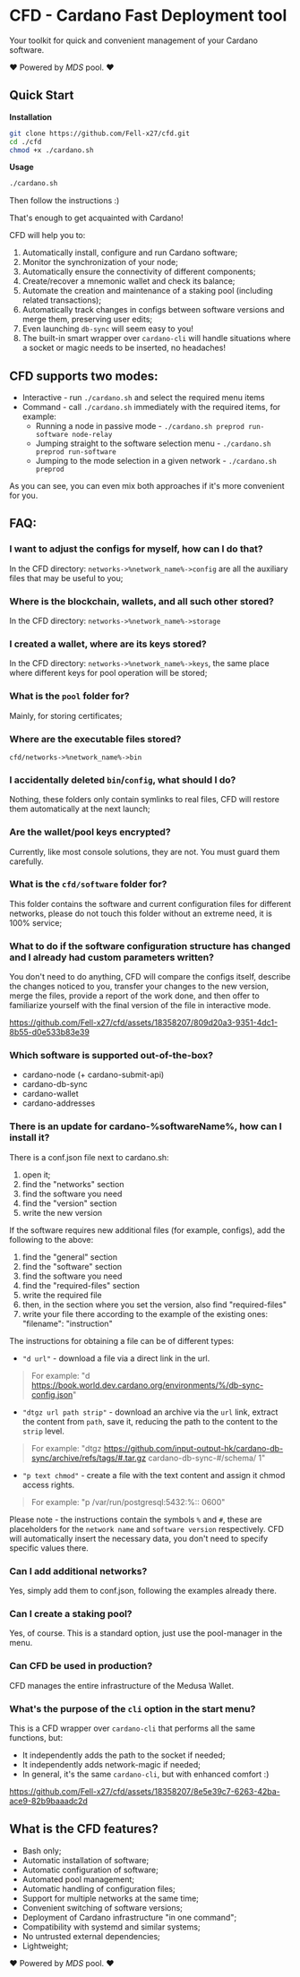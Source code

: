 # CFD - Cardano Fast Deployment tool
Your toolkit for quick and convenient management of your Cardano software.

❤️ Powered by *MDS* pool. ❤️



## Quick Start
**Installation**
```bash
git clone https://github.com/Fell-x27/cfd.git
cd ./cfd
chmod +x ./cardano.sh
```
**Usage**
```bash
./cardano.sh
```
Then follow the instructions :)

That's enough to get acquainted with Cardano!

CFD will help you to:
1) Automatically install, configure and run Cardano software;
2) Monitor the synchronization of your node;
3) Automatically ensure the connectivity of different components;
4) Create/recover a mnemonic wallet and check its balance;
5) Automate the creation and maintenance of a staking pool (including related transactions);
6) Automatically track changes in configs between software versions and merge them, preserving user edits;
7) Even launching `db-sync` will seem easy to you!
8) The built-in smart wrapper over `cardano-cli` will handle situations where a socket or magic needs to be inserted, no headaches!



## CFD supports two modes:
* Interactive - run `./cardano.sh` and select the required menu items
* Command - call `./cardano.sh` immediately with the required items, for example:
    * Running a node in passive mode -  `./cardano.sh preprod run-software node-relay`
    * Jumping straight to the software selection menu - `./cardano.sh preprod run-software`
    * Jumping to the mode selection in a given network - `./cardano.sh preprod`

As you can see, you can even mix both approaches if it's more convenient for you.



## FAQ:
### **I want to adjust the configs for myself, how can I do that?**
In the CFD directory: `networks->%network_name%->config` are all the auxiliary files that may be useful to you;


### **Where is the blockchain, wallets, and all such other stored?**
In the CFD directory: `networks->%network_name%->storage`


### **I created a wallet, where are its keys stored?**
In the CFD directory: `networks->%network_name%->keys`, the same place where different keys for pool operation will be stored;


### **What is the `pool` folder for?**
Mainly, for storing certificates;


### **Where are the executable files stored?**
`cfd/networks->%network_name%->bin`


### **I accidentally deleted `bin`/`config`, what should I do?**
Nothing, these folders only contain symlinks to real files, CFD will restore them automatically at the next launch;


### **Are the wallet/pool keys encrypted?**
Currently, like most console solutions, they are not. You must guard them carefully.


### **What is the `cfd/software` folder for?**
This folder contains the software and current configuration files for different networks, please do not touch this folder without an extreme need, it is 100% service;

### What to do if the software configuration structure has changed and I already had custom parameters written?
You don't need to do anything, CFD will compare the configs itself, describe the changes noticed to you, transfer your changes to the new version, merge the files, provide a report of the work done, and then offer to familiarize yourself with the final version of the file in interactive mode.


https://github.com/Fell-x27/cfd/assets/18358207/809d20a3-9351-4dc1-8b55-d0e533b83e39



### Which software is supported out-of-the-box?
* cardano-node (+ cardano-submit-api)
* cardano-db-sync
* cardano-wallet
* cardano-addresses

### **There is an update for cardano-%softwareName%, how can I install it?**
There is a conf.json file next to cardano.sh:
1) open it;
2) find the "networks" section
3) find the software you need
4) find the "version" section
5) write the new version

If the software requires new additional files (for example, configs), add the following to the above:
1) find the "general" section
2) find the "software" section
3) find the software you need
4) find the "required-files" section
5) write the required file
6)  then, in the section where you set the version, also find "required-files"
7)  write your file there according to the example of the existing ones:
   "filename": "instruction"

The instructions for obtaining a file can be of different types:
* `"d url"` - download a file via a direct link in the url.
>For example: "d https://book.world.dev.cardano.org/environments/%/db-sync-config.json"
* `"dtgz url path strip"` - download an archive via the `url` link, extract the content from `path`, save it, reducing the path to the content to the `strip` level.
>For example: "dtgz https://github.com/input-output-hk/cardano-db-sync/archive/refs/tags/#.tar.gz cardano-db-sync-#/schema/ 1"
* `"p text chmod"` - create a file with the text content and assign it chmod access rights.
>For example: "p /var/run/postgresql:5432:%:: 0600"

Please note - the instructions contain the symbols `%` and `#`, these are placeholders for the `network name` and `software version` respectively. CFD will automatically insert the necessary data, you don't need to specify specific values there.

### Can I add additional networks?
Yes, simply add them to conf.json, following the examples already there.

### Can I create a staking pool?
Yes, of course. This is a standard option, just use the pool-manager in the menu.

### Can CFD be used in production?
CFD manages the entire infrastructure of the Medusa Wallet.

### What's the purpose of the `cli` option in the start menu?
This is a CFD wrapper over `cardano-cli` that performs all the same functions, but:

* It independently adds the path to the socket if needed;
* It independently adds network-magic if needed;
* In general, it's the same `cardano-cli`, but with enhanced comfort :)
  


https://github.com/Fell-x27/cfd/assets/18358207/8e5e39c7-6263-42ba-ace9-82b9baaadc2d



## **What is the CFD features?**
* Bash only;
* Automatic installation of software;
* Automatic configuration of software;
* Automated pool management;
* Automatic handling of configuration files;
* Support for multiple networks at the same time;
* Convenient switching of software versions;
* Deployment of Cardano infrastructure "in one command";
* Compatibility with systemd and similar systems;
* No untrusted external dependencies;
* Lightweight;


❤️ Powered by *MDS* pool. ❤️
